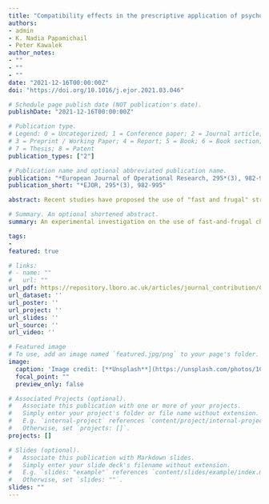 ```yaml
---
title: "Compatibility effects in the prescriptive application of psychological heuristics."
authors:
- admin
- K. Nadia Papamichail
- Peter Kawalek
author_notes:
- ""
- ""
- ""
date: "2021-12-16T00:00:00Z"
doi: "https://doi.org/10.1016/j.ejor.2021.03.046"

# Schedule page publish date (NOT publication's date).
publishDate: "2021-12-16T00:00:00Z"

# Publication type.
# Legend: 0 = Uncategorized; 1 = Conference paper; 2 = Journal article;
# 3 = Preprint / Working Paper; 4 = Report; 5 = Book; 6 = Book section;
# 7 = Thesis; 8 = Patent
publication_types: ["2"]

# Publication name and optional abbreviated publication name.
publication: "*European Journal of Operational Research, 295*(3), 982-995"
publication_short: "*EJOR, 295*(3), 982-995"

abstract: Recent studies have proposed the use of "fast and frugal" strategies as viable alternatives to support decision-processes in cases where time or other operational constraints preclude the application of standard decision-analytic methods. While a growing body of evidence shows that such procedures can be highly accurate, limited research has evaluated how well decision-makers can execute the prescriptive recommendations of aids based on such strategies in practice. Drawing on the behavioural, neuropsychological and decision-analytic literatures, we propose that an alignment between individual, model and task features will influence the effectiveness with which decision-makers can execute strategies that draw on prescriptive psychological heuristics – "fast and frugal" or otherwise. Our findings suggest that strategy execution is highly sensitive to task characteristics however, the effects of the number of alternatives and attributes on individuals’ ability to deploy a given strategy, differ in magnitude and direction depending on which decision-strategy is prescribed. A more compensatory decision-style positively affected overall task performance. Subjects’ ability to regulate inhibitory control was found to positively affect non-compensatory strategy execution, while having no discernible bearing on comparable compensatory tasks. Our findings reinforce that rather than an aspect of the prescriptive model, synergies between individual, model and task features are more instrumental in driving task performance in aided MCDM contexts. We discuss these findings in light of calls from OR scholars for the development of decision-aids that draw on prescriptive “fast and frugal” principles.

# Summary. An optional shortened abstract.
summary: An experimental investigation on the use of fast-and-frugal choice heuristics in decision analysis.

tags:
- 
featured: true

# links:
# - name: ""
#   url: ""
url_pdf: https://repository.lboro.ac.uk/articles/journal_contribution/Compatibility_effects_in_the_prescriptive_application_of_psychological_heuristics_Inhibition_Integration_and_Selection/14387783/1/files/27488030.pdf
url_dataset: ''
url_poster: ''
url_project: ''
url_slides: ''
url_source: ''
url_video: ''

# Featured image
# To use, add an image named `featured.jpg/png` to your page's folder. 
image:
  caption: 'Image credit: [**Unsplash**](https://unsplash.com/photos/1CLBm-lnx40)'
  focal_point: ""
  preview_only: false

# Associated Projects (optional).
#   Associate this publication with one or more of your projects.
#   Simply enter your project's folder or file name without extension.
#   E.g. `internal-project` references `content/project/internal-project/index.md`.
#   Otherwise, set `projects: []`.
projects: []

# Slides (optional).
#   Associate this publication with Markdown slides.
#   Simply enter your slide deck's filename without extension.
#   E.g. `slides: "example"` references `content/slides/example/index.md`.
#   Otherwise, set `slides: ""`.
slides: ""
---
```

